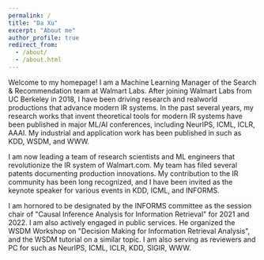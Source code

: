 ```yaml
---
permalink: /
title: "Da Xu"
excerpt: "About me"
author_profile: true
redirect_from:
  - /about/
  - /about.html
---
```



Welcome to my homepage! I am a Machine Learning Manager of the Search & Recommendation team at Walmart Labs. After joining Walmart Labs from UC Berkeley in 2018, I have been driving research and realworld productions that advance modern IR systems. In the past several years, my research works that invent theoretical tools for modern IR systems have been published in major ML/AI conferences, including NeurIPS, ICML, ICLR, AAAI. My industrial and application work has been published in such as KDD, WSDM, and WWW.

I am now leading a team of research scientists and ML engineers that revolutionize the IR system of Walmart.com. My team has filed several patents documenting production innovations. My contribution to the IR community has been long recognized, and I have been invited as the keynote speaker for various events in KDD, ICML, and INFORMS.

I am hornored to be designated by the INFORMS committee as the session chair of "Causal Inference Analysis for Information Retrieval" for 2021 and 2022. I am also actively engaged in public services. He organized the WSDM Workshop on "Decision Making for Information Retrieval Analysis", and the WSDM tutorial on a similar topic. I am also serving as reviewers and PC for such as NeurIPS, ICML, ICLR, KDD, SIGIR, WWW.

